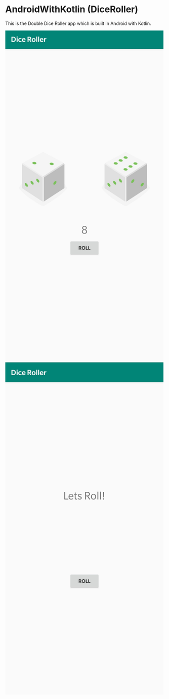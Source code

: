 # AndroidWithKotlin (DiceRoller)
This is the Double Dice Roller app which is built in Android with Kotlin.

<img src = "images/ss2.jpg" width = "500">
<img src = "images/ss1.jpg" width = "500">
